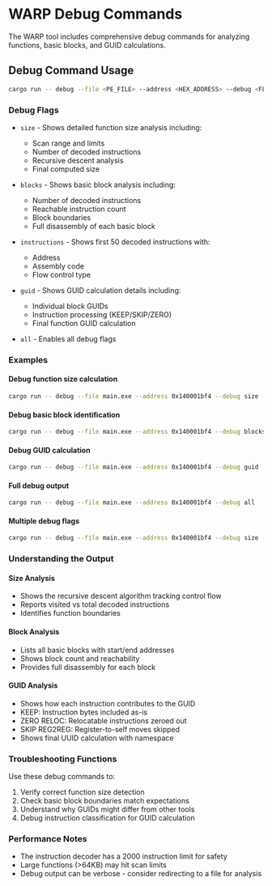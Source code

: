 # WARP Debug Commands

The WARP tool includes comprehensive debug commands for analyzing functions, basic blocks, and GUID calculations.

## Debug Command Usage

```bash
cargo run -- debug --file <PE_FILE> --address <HEX_ADDRESS> --debug <FLAGS>
```

### Debug Flags

- `size` - Shows detailed function size analysis including:
  - Scan range and limits
  - Number of decoded instructions
  - Recursive descent analysis
  - Final computed size
  
- `blocks` - Shows basic block analysis including:
  - Number of decoded instructions
  - Reachable instruction count
  - Block boundaries
  - Full disassembly of each basic block
  
- `instructions` - Shows first 50 decoded instructions with:
  - Address
  - Assembly code
  - Flow control type
  
- `guid` - Shows GUID calculation details including:
  - Individual block GUIDs
  - Instruction processing (KEEP/SKIP/ZERO)
  - Final function GUID calculation
  
- `all` - Enables all debug flags

### Examples

#### Debug function size calculation
```bash
cargo run -- debug --file main.exe --address 0x140001bf4 --debug size
```

#### Debug basic block identification
```bash
cargo run -- debug --file main.exe --address 0x140001bf4 --debug blocks
```

#### Debug GUID calculation
```bash
cargo run -- debug --file main.exe --address 0x140001bf4 --debug guid
```

#### Full debug output
```bash
cargo run -- debug --file main.exe --address 0x140001bf4 --debug all
```

#### Multiple debug flags
```bash
cargo run -- debug --file main.exe --address 0x140001bf4 --debug size --debug blocks
```

### Understanding the Output

#### Size Analysis
- Shows the recursive descent algorithm tracking control flow
- Reports visited vs total decoded instructions
- Identifies function boundaries

#### Block Analysis
- Lists all basic blocks with start/end addresses
- Shows block count and reachability
- Provides full disassembly for each block

#### GUID Analysis
- Shows how each instruction contributes to the GUID
- KEEP: Instruction bytes included as-is
- ZERO RELOC: Relocatable instructions zeroed out
- SKIP REG2REG: Register-to-self moves skipped
- Shows final UUID calculation with namespace

### Troubleshooting Functions

Use these debug commands to:
1. Verify correct function size detection
2. Check basic block boundaries match expectations
3. Understand why GUIDs might differ from other tools
4. Debug instruction classification for GUID calculation

### Performance Notes

- The instruction decoder has a 2000 instruction limit for safety
- Large functions (>64KB) may hit scan limits
- Debug output can be verbose - consider redirecting to a file for analysis